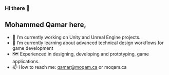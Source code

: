 ### Hi there 👋

## Mohammed Qamar here,

- 🔭 I’m currently working on Unity and Unreal Engine projects.
- 🌱 I’m currently learning about advanced technical design workflows for game development
- 🗺 Experienced in designing, developing and prototyping, game applications.
- 📫 How to reach me: qamar@moqam.ca or moqam.ca

<!--
**mo-qam/mo-qam** is a ✨ _special_ ✨ repository because its `README.md` (this file) appears on your GitHub profile.

Here are some ideas to get you started:

- 🔭 I’m currently working on ...
- 🌱 I’m currently learning ...
- 👯 I’m looking to collaborate on ...
- 🤔 I’m looking for help with ...
- 💬 Ask me about ...
- 📫 How to reach me: ...
- 😄 Pronouns: ...
- ⚡ Fun fact: ...
-->
